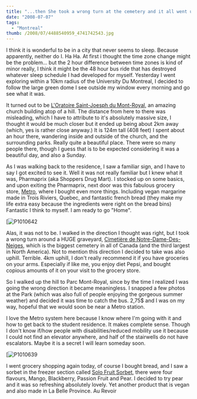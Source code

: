 ```yaml
---
title: "...then She took a wrong turn at the cemetery and it all went uphill from there."
date: "2008-07-07"
tags:
  - "Montreal"
thumb: /2008/07/4488540959_4741742543.jpg
---
```


I think it is wonderful to be in a city that never seems to sleep. Because apparently, neither do I. Ha Ha. At first i thought the time zone change might be the problem... but the 2 hour difference between time zones is kind of minor really, I think it might be the 48 hour bus ride that has destroyed whatever sleep schedule I had developed for myself. Yesterday I went exploring within a 10km radius of the University Du Montreal, I decided to follow the large green dome I see outside my window every morning and go see what it was.

It turned out to be [L'Oratoire Saint-Joesph du Mont-Royal](http://www.saint-joseph.org/), an amazing church building atop of a hill. The distance from here to there was misleading, which I have to attribute to it's absolutely massive size, I thought it would be much closer but it ended up being about 2km away (which, yes is rather close anyway.) It is 124m tall (408 feet) I spent about an hour there, wandering inside and outside of the church, and the surrounding parks. Really quite a beautiful place. There were so many people there, though I guess that is to be expected considering it was a beautiful day, and also a Sunday.

As I was walking back to the residence, I saw a familiar sign, and I have to say I got excited to see it. Well it was not really familiar but I knew what it was, Pharmaprix (aka Shoppers Drug Mart). I stocked up on some basics, and upon exiting the Pharmaprix, next door was this fabulous grocery store, [Metro](http://www.metro.ca/index.fr.html), where I bought even more things. Including vegan margarine made in Trois Riviers, Quebec, and fantastic french bread (they make my life extra easy because the ingredients were right on the bread bins) Fantastic I think to myself. I am ready to go "Home".

[![P1010642](/img/2008/07/4488540959_4741742543.jpg)

Alas, it was not to be. I walked in the direction I thought was right, but I took a wrong turn around a HUGE graveyard, [Cimetière de Notre-Dame-Des-Neiges](http://www.notredamedesneigescemetery.ca/en/), which is the biggest cemetery in all of Canada (and the third largest in North America). Not to mention this direction I decided to take was also uphill. Terrible. 4km uphill, I don't really recommend it if you have groceries on your arms. Especially if like me, you enjoy diet Pepsi, and bought copious amounts of it on your visit to the grocery store.

So I walked up the hill to Parc Mont-Royal, since by the time I realized I was going the wrong direction it became meaningless. I snapped a few photos at the Park (which was also full of people enjoying the gorgeous summer weather) and decided it was time to catch the bus. 2,75$ and I was on my way, hopeful that we would soon be near a Metro station.

I love the Metro system here because I know where I'm going with it and how to get back to the student residence. It makes complete sense. Though I don't know if/how people with disabilities/reduced mobility use it because I could not find an elevator anywhere, and half of the stairwells do not have escalators. Maybe it is a secret I will learn someday soon.

[![P1010639](/img/2008/07/5170642347_8c5659afef.jpg)

I went grocery shopping again today, of course I bought bread, and I saw a sorbet in the freezer section called [Solo Fruit Sorbet](http://www.caribbeanjuice.ca/products.aspx?nav_id=5&lang_id=F), there were four flavours, Mango, Blackberry, Passion Fruit and Pear. I decided to try pear and it was so refreshing absolutely lovely. Yet another product that is vegan and also made in La Belle Province. Au Revoir
